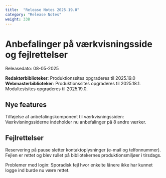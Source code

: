```yaml
---
title:  "Release Notes 2025.19.0"
category: "Release Notes"
weight: 338
---
```


# Anbefalinger på værkvisningsside og fejlrettelser

Releasedato: 08-05-2025

**Redaktørbiblioteker**: Produktionssites opgraderes til 2025.19.0\
**Webmasterbiblioteker**: Produktionssites opgraderes til 2025.18.1. Modultestsites opgraderes til 2025.19.0.


## Nye features

Tilføjelse af anbefalingskomponent til værkvisningssiden: Værkvisningssiderne indeholder nu anbefalinger på 8 andre værker. 


## Fejlrettelser

Reservering på pause sletter kontaktoplysninger (e-mail og telfonnummer). Fejlen er rettet og blev rullet på bibliotekernes produktionsmiljøer i tirsdags. 

Problemer med login: Sporadisk fejl hvor enkelte lånere ikke har kunnet logge ind burde nu være rettet. 
